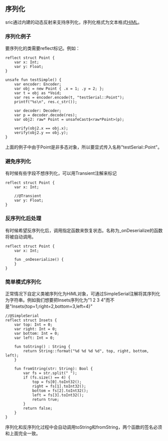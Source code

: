 
## 序列化
sric通过内建的动态反射来支持序列化，序列化格式为文本格式[HiML](https://github.com/chunquedong/jsonc)。


### 序列化例子
要序列化的类需要reflect标记。例如：

```
reflect struct Point {
    var x: Int;
    var y: Float;
}

unsafe fun testSimple() {
    var encoder: Encoder;
    var obj = new Point { .x = 1; .y = 2; };
    var t = obj as *Void;
    var res = encoder.encode(t, "testSerial::Point");
    printf("%s\n", res.c_str());

    var decoder: Decoder;
    var p = decoder.decode(res);
    var obj2: raw* Point = unsafeCast$<raw*Point>(p);
    
    verify(obj2.x == obj.x);
    verify(obj2.y == obj.y);
}
```
上面的例子中由于Point是非多态对象，所以要显式传入名称"testSerial::Point"。

### 避免序列化
有时候有些字段不想序列化，可以用Transient注解来标记

```
reflect struct Point {
    var x: Int;

    //@Transient
    var y: Float;
}
```

### 反序列化后处理
有时候希望反序列化后，调用指定函数来恢复状态。名称为_onDeserialize的函数将被自动调用。
```
reflect struct Point {
    var x: Int;

    fun _onDeserialize() {
    }
}
```

### 简单模式序列化
正常情况下自定义类被序列化为HiML对象，可通过SimpleSerial注解将其序列化为字符串。例如我们想要把Insets序列化为"1 2 3 4"而不是"Insets{top=1,right=2,bottom=3,left=4}"

```
//@SimpleSerial
reflect struct Insets {
    var top: Int = 0;
    var right: Int = 0;
    var bottom: Int = 0;
    var left: Int = 0;

    fun toString() : String {
        return String::format("%d %d %d %d", top, right, bottom, left);
    }

    fun fromString(str: String): Bool {
        var fs = str.split(" ");
        if (fs.size() == 4) {
            top = fs[0].toInt32();
            right = fs[1].toInt32();
            bottom = fs[2].toInt32();
            left = fs[3].toInt32();
            return true;
        }
        return false;
    }
}
```

序列化和反序列化过程中会自动调用toString和fromString，两个函数的签名必须和上面完全一致。
